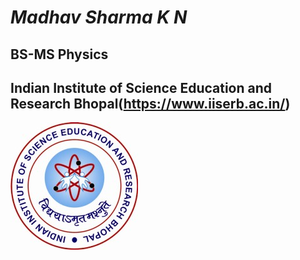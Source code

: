 # **_Madhav Sharma K N_**
## BS-MS Physics
## Indian Institute of Science Education and Research Bhopal(https://www.iiserb.ac.in/)
![Logo](https://github.com/Madhav251999/Madhav251999.github.io/blob/main/Logo.jpeg)

